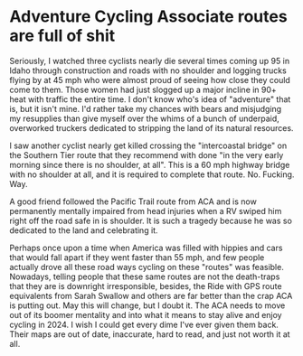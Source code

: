 # Adventure Cycling Associate routes are full of shit

Seriously, I watched three cyclists nearly die several times coming up 95 in Idaho through construction and roads with no shoulder and logging trucks flying by at 45 mph who were almost proud of seeing how close they could come to them. Those women had just slogged up a major incline in 90+ heat with traffic the entire time. I don't know who's idea of "adventure" that is, but it isn't mine. I'd rather take my chances with bears and misjudging my resupplies than give myself over the whims of a bunch of underpaid, overworked truckers dedicated to stripping the land of its natural resources.

I saw another cyclist nearly get killed crossing the "intercoastal bridge" on the Southern Tier route that they recommend with done "in the very early morning since there is no shoulder, at all". This is a 60 mph highway bridge with no shoulder at all, and it is required to complete that route. No. Fucking. Way.

A good friend followed the Pacific Trail route from ACA and is now permanently mentally impaired from head injuries when a RV swiped him right off the road safe in is shoulder. It is such a tragedy because he was so dedicated to the land and celebrating it.

Perhaps once upon a time when America was filled with hippies and cars that would fall apart if they went faster than 55 mph, and few people actually drove all these road ways cycling on these "routes" was feasible. Nowadays, telling people that these same routes are not the death-traps that they are is downright irresponsible, besides, the Ride with GPS route equivalents from Sarah Swallow and others are far better than the crap ACA is putting out. May this will change, but I doubt it. The ACA needs to move out of its boomer mentality and into what it means to stay alive and enjoy cycling in 2024. I wish I could get every dime I've ever given them back. Their maps are out of date, inaccurate, hard to read, and just not worth it at all.
